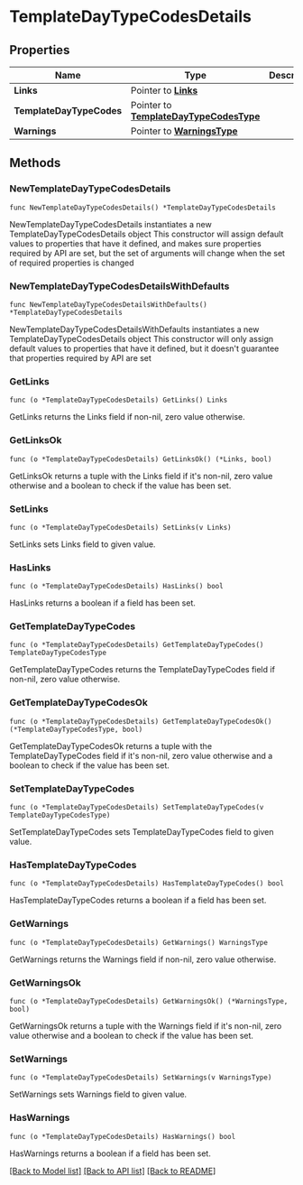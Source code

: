 # TemplateDayTypeCodesDetails

## Properties

Name | Type | Description | Notes
------------ | ------------- | ------------- | -------------
**Links** | Pointer to [**Links**](Links.md) |  | [optional] 
**TemplateDayTypeCodes** | Pointer to [**TemplateDayTypeCodesType**](TemplateDayTypeCodesType.md) |  | [optional] 
**Warnings** | Pointer to [**WarningsType**](WarningsType.md) |  | [optional] 

## Methods

### NewTemplateDayTypeCodesDetails

`func NewTemplateDayTypeCodesDetails() *TemplateDayTypeCodesDetails`

NewTemplateDayTypeCodesDetails instantiates a new TemplateDayTypeCodesDetails object
This constructor will assign default values to properties that have it defined,
and makes sure properties required by API are set, but the set of arguments
will change when the set of required properties is changed

### NewTemplateDayTypeCodesDetailsWithDefaults

`func NewTemplateDayTypeCodesDetailsWithDefaults() *TemplateDayTypeCodesDetails`

NewTemplateDayTypeCodesDetailsWithDefaults instantiates a new TemplateDayTypeCodesDetails object
This constructor will only assign default values to properties that have it defined,
but it doesn't guarantee that properties required by API are set

### GetLinks

`func (o *TemplateDayTypeCodesDetails) GetLinks() Links`

GetLinks returns the Links field if non-nil, zero value otherwise.

### GetLinksOk

`func (o *TemplateDayTypeCodesDetails) GetLinksOk() (*Links, bool)`

GetLinksOk returns a tuple with the Links field if it's non-nil, zero value otherwise
and a boolean to check if the value has been set.

### SetLinks

`func (o *TemplateDayTypeCodesDetails) SetLinks(v Links)`

SetLinks sets Links field to given value.

### HasLinks

`func (o *TemplateDayTypeCodesDetails) HasLinks() bool`

HasLinks returns a boolean if a field has been set.

### GetTemplateDayTypeCodes

`func (o *TemplateDayTypeCodesDetails) GetTemplateDayTypeCodes() TemplateDayTypeCodesType`

GetTemplateDayTypeCodes returns the TemplateDayTypeCodes field if non-nil, zero value otherwise.

### GetTemplateDayTypeCodesOk

`func (o *TemplateDayTypeCodesDetails) GetTemplateDayTypeCodesOk() (*TemplateDayTypeCodesType, bool)`

GetTemplateDayTypeCodesOk returns a tuple with the TemplateDayTypeCodes field if it's non-nil, zero value otherwise
and a boolean to check if the value has been set.

### SetTemplateDayTypeCodes

`func (o *TemplateDayTypeCodesDetails) SetTemplateDayTypeCodes(v TemplateDayTypeCodesType)`

SetTemplateDayTypeCodes sets TemplateDayTypeCodes field to given value.

### HasTemplateDayTypeCodes

`func (o *TemplateDayTypeCodesDetails) HasTemplateDayTypeCodes() bool`

HasTemplateDayTypeCodes returns a boolean if a field has been set.

### GetWarnings

`func (o *TemplateDayTypeCodesDetails) GetWarnings() WarningsType`

GetWarnings returns the Warnings field if non-nil, zero value otherwise.

### GetWarningsOk

`func (o *TemplateDayTypeCodesDetails) GetWarningsOk() (*WarningsType, bool)`

GetWarningsOk returns a tuple with the Warnings field if it's non-nil, zero value otherwise
and a boolean to check if the value has been set.

### SetWarnings

`func (o *TemplateDayTypeCodesDetails) SetWarnings(v WarningsType)`

SetWarnings sets Warnings field to given value.

### HasWarnings

`func (o *TemplateDayTypeCodesDetails) HasWarnings() bool`

HasWarnings returns a boolean if a field has been set.


[[Back to Model list]](../README.md#documentation-for-models) [[Back to API list]](../README.md#documentation-for-api-endpoints) [[Back to README]](../README.md)


